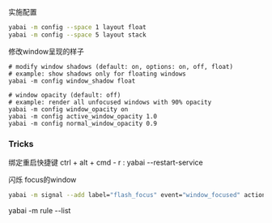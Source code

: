 实施配置
```bash
yabai -m config --space 1 layout float
yabai -m config --space 5 layout stack
```

修改window呈现的样子
```shell
# modify window shadows (default: on, options: on, off, float)
# example: show shadows only for floating windows
yabai -m config window_shadow float

# window opacity (default: off)
# example: render all unfocused windows with 90% opacity
yabai -m config window_opacity on
yabai -m config active_window_opacity 1.0
yabai -m config normal_window_opacity 0.9
```
### Tricks

绑定重启快捷键
ctrl + alt + cmd - r : yabai --restart-service

闪烁 focus的window
```bash
yabai -m signal --add label="flash_focus" event="window_focused" action="yabai -m window \$YABAI_WINDOW_ID --opacity 0.1 && sleep $(yabai -m config window_opacity_duration) && yabai -m window \$YABAI_WINDOW_ID --opacity 0.0"
```

yabai -m rule --list